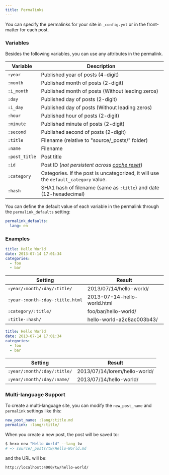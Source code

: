 ```yaml
---
title: Permalinks
---
```


You can specify the permalinks for your site in `_config.yml` or in the front-matter for each post.

### Variables

Besides the following variables, you can use any attributes in the permalink.

| Variable      | Description                                                                         |
| ------------- | ----------------------------------------------------------------------------------- |
| `:year`       | Published year of posts (4-digit)                                                   |
| `:month`      | Published month of posts (2-digit)                                                  |
| `:i_month`    | Published month of posts (Without leading zeros)                                    |
| `:day`        | Published day of posts (2-digit)                                                    |
| `:i_day`      | Published day of posts (Without leading zeros)                                      |
| `:hour`       | Published hour of posts (2-digit)                                                   |
| `:minute`     | Published minute of posts (2-digit)                                                 |
| `:second`     | Published second of posts (2-digit)                                                 |
| `:title`      | Filename (relative to "source/\_posts/" folder)                                     |
| `:name`       | Filename                                                                            |
| `:post_title` | Post title                                                                          |
| `:id`         | Post ID (_not persistent across [cache reset](/docs/commands#clean)_)               |
| `:category`   | Categories. If the post is uncategorized, it will use the `default_category` value. |
| `:hash`       | SHA1 hash of filename (same as `:title`) and date (12-hexadecimal)                  |

You can define the default value of each variable in the permalink through the `permalink_defaults` setting:

```yaml
permalink_defaults:
  lang: en
```

### Examples

```yaml source/_posts/hello-world.md
title: Hello World
date: 2013-07-14 17:01:34
categories:
  - foo
  - bar
```

| Setting                         | Result                      |
| ------------------------------- | --------------------------- |
| `:year/:month/:day/:title/`     | 2013/07/14/hello-world/     |
| `:year-:month-:day-:title.html` | 2013-07-14-hello-world.html |
| `:category/:title/`             | foo/bar/hello-world/        |
| `:title-:hash/`                 | hello-world-a2c8ac003b43/   |

```yaml source/_posts/lorem/hello-world.md
title: Hello World
date: 2013-07-14 17:01:34
categories:
  - foo
  - bar
```

| Setting                     | Result                        |
| --------------------------- | ----------------------------- |
| `:year/:month/:day/:title/` | 2013/07/14/lorem/hello-world/ |
| `:year/:month/:day/:name/`  | 2013/07/14/hello-world/       |

### Multi-language Support

To create a multi-language site, you can modify the `new_post_name` and `permalink` settings like this:

```yaml
new_post_name: :lang/:title.md
permalink: :lang/:title/
```

When you create a new post, the post will be saved to:

```bash
$ hexo new "Hello World" --lang tw
# => source/_posts/tw/Hello-World.md
```

and the URL will be:

```plain
http://localhost:4000/tw/hello-world/
```
